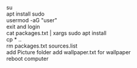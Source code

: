 su  
apt install sudo  
usermod -aG "user"  
exit and login  
cat packages.txt | xargs sudo apt install  
cp * ..  
rm packages.txt sources.list  
add Picture folder add wallpaper.txt for wallpaper  
reboot computer  
